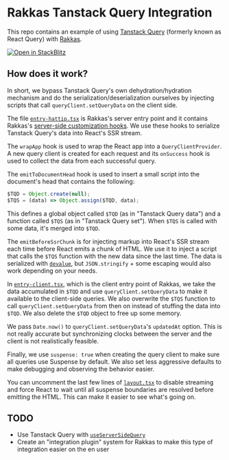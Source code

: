 # Rakkas Tanstack Query Integration

This repo contains an example of using [Tanstack Query](https://tanstack.com/query) (formerly known as React Query) with [Rakkas](https://rakkasjs.org).

[![Open in StackBlitz](https://developer.stackblitz.com/img/open_in_stackblitz.svg)](https://stackblitz.com/github/rakkasjs/tanstack-query)

## How does it work?

In short, we bypass Tanstack Query's own dehydration/hydration mechanism and do the serialization/deserialization ourselves by injecting scripts that call `queryClient.setQueryData` on the client side.

The file [`entry-hattip.tsx`](./src/entry-hattip.tsx) is Rakkas's server entry point and it contains Rakkas's [server-side customization hooks](https://rakkasjs.org/guide/hattip-entry). We use these hooks to serialize Tanstack Query's data into React's SSR stream.

The `wrapApp` hook is used to wrap the React app into a `QueryClientProvider`. A new query client is created for each request and its `onSuccess` hook is used to collect the data from each successful query.

The `emitToDocumentHead` hook is used to insert a small script into the document's head that contains the following:

```js
$TQD = Object.create(null);
$TQS = (data) => Object.assign($TQD, data);
```

This defines a global object called `$TQD` (as in "Tanstack Query data") and a function called `$TQS` (as in "Tanstack Query set"). When `$TQS` is called with some data, it's merged into `$TQD`.

The `emitBeforeSsrChunk` is for injecting markup into React's SSR stream each time before React emits a chunk of HTML. We use it to inject a script that calls the `$TQS` function with the new data since the last time. The data is serialized with [`devalue`](https://github.com/Rich-Harris/devalue), but `JSON.stringify` + some escaping would also work depending on your needs.

In [`entry-client.tsx`](./src/entry-client.tsx), which is the client entry point of Rakkas, we take the data accumulated in `$TQD` and use `queryClient.setQueryData` to make it available to the client-side queries. We also overwrite the `$TQS` function to call `queryClient.setQueryData` from then on instead of stuffing the data into `$TQD`. We also delete the `$TQD` object to free up some memory.

We pass `Date.now()` to `queryClient.setQueryData`'s `updatedAt` option. This is not really accurate but synchronizing clocks between the server and the client is not realistically feasible.

Finally, we use `suspense: true` when creating the query client to make sure all queries use Suspense by default. We also set less aggressive defaults to make debugging and observing the behavior easier.

You can uncomment the last few lines of [`layout.tsx`](./src/routes/layout.tsx) to disable streaming and force React to wait until all suspense boundaries are resolved before emitting the HTML. This can make it easier to see what's going on.

## TODO

- Use Tanstack Query with [`useServerSideQuery`](https://rakkasjs.org/guide/use-server-side-query)
- Create an "integration plugin" system for Rakkas to make this type of integration easier on the en user
